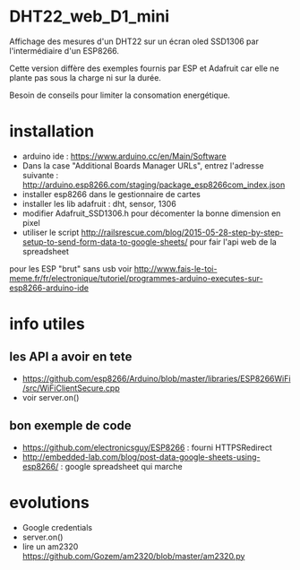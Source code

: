 # DHT22_web_D1_mini
Affichage des mesures d'un DHT22 sur un écran oled SSD1306 par l'intermédiaire d'un ESP8266.

Cette version diffère des exemples fournis par ESP et Adafruit car elle ne plante pas sous la charge ni sur la durée.

Besoin de conseils pour limiter la consomation energétique.

# installation
 - arduino ide : https://www.arduino.cc/en/Main/Software
 - Dans la case "Additional Boards Manager URLs", entrez l'adresse suivante : http://arduino.esp8266.com/staging/package_esp8266com_index.json
 - installer esp8266 dans le gestionnaire de cartes
 - installer les lib adafruit : dht, sensor, 1306
 - modifier Adafruit_SSD1306.h pour décomenter la bonne dimension en pixel
 - utiliser le script http://railsrescue.com/blog/2015-05-28-step-by-step-setup-to-send-form-data-to-google-sheets/ pour fair l'api web de la spreadsheet
 
pour les ESP "brut" sans usb voir http://www.fais-le-toi-meme.fr/fr/electronique/tutoriel/programmes-arduino-executes-sur-esp8266-arduino-ide

# info utiles
## les API a avoir en tete
 - https://github.com/esp8266/Arduino/blob/master/libraries/ESP8266WiFi/src/WiFiClientSecure.cpp
 - voir server.on()
 
## bon exemple de code
 - https://github.com/electronicsguy/ESP8266 : fourni HTTPSRedirect 
 - http://embedded-lab.com/blog/post-data-google-sheets-using-esp8266/ : google spreadsheet qui marche
 
# evolutions
 - Google credentials
 - server.on()
 - lire un am2320 https://github.com/Gozem/am2320/blob/master/am2320.py
